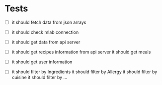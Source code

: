 # Tests

* [ ] it should fetch data from json arrays 
* [ ] it should check mlab connection 
* [ ] it should get data from api server 
* [ ] it should get recipes information from api server it should get meals
* [ ] it should get user information
* [ ] it should filter by Ingredients it should filter by Allergy it should filter by cuisine it should filter by ...



## 

